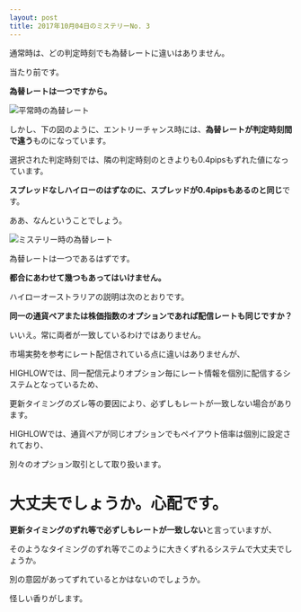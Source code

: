 ```yaml
---
layout: post
title: 2017年10月04日のミステリーNo. 3
---
```


通常時は、どの判定時刻でも為替レートに違いはありません。

当たり前です。

**為替レートは一つですから。**

![平常時の為替レート](https://misteryhunter.github.io/highlow-australia/images/2017-10-04-fig1.JPG "平常時の為替レート")


しかし、下の図のように、エントリーチャンス時には、**為替レートが判定時刻間で違う**ものになっています。

選択された判定時刻では、隣の判定時刻のときよりも0.4pipsもずれた値になっています。

**スプレッドなしハイローのはずなのに、スプレッドが0.4pipsもあるのと同じ**です。

ああ、なんということでしょう。

![ミステリー時の為替レート](https://misteryhunter.github.io/highlow-australia/images/2017-10-04-fig2.JPG "ミステリー時の為替レート")

為替レートは一つであるはずです。

**都合にあわせて幾つもあってはいけません。**



ハイローオーストラリアの説明は次のとおりです。

**同一の通貨ペアまたは株価指数のオプションであれば配信レートも同じですか？**

いいえ。常に両者が一致しているわけではありません。

市場実勢を参考にレート配信されている点に違いはありませんが、

HIGHLOWでは、同一配信元よりオプション毎にレート情報を個別に配信するシステムとなっているため、

更新タイミングのズレ等の要因により、必ずしもレートが一致しない場合があります。

HIGHLOWでは、通貨ペアが同じオプションでもペイアウト倍率は個別に設定されており、

別々のオプション取引として取り扱います。


# 大丈夫でしょうか。心配です。

**更新タイミングのずれ等で必ずしもレートが一致しない**と言っていますが、

そのようなタイミングのずれ等でこのように大きくずれるシステムで大丈夫でしょうか。

別の意図があってずれているとかはないのでしょうか。

怪しい香りがします。


